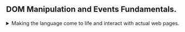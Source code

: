 ## DOM Manipulation and Events Fundamentals.

<details>
<summary>
Making the language come to life and interact with actual web pages.
</summary>

### Project 1: Guess My Number

<details>
<summary>
A demo project for an interactive page that asks the user to guess a number.
</summary>
we have an html index file, a css file, a .prettierrc file for formatting rules, and an empty js file.
we can select element from javascript just like css with document.querySelector . and then access some properties from the elements, like the text content (textContent). for the first period of this class, we will use this project to learn about javascript.

```js
const msg = document.querySelector(".message");
console.log(msg);
console.log("content is", msg.textContent);
```

</details>

### DOM and DOM Manipulations

<details>
<summary>
Using the code to access and change the html page.
</summary>

**DOM** - Document Object Model: how the html page is represented. it's a tree structure detailing the elements. the root element is called document. this is the entry point. usually, the first element is the html, and generally we have head and body elements. anything in the html must be in the dom. that includes text, attributes, classes, links, etc...

//TODO: add PUML of this structure

the DOM is not part of the javascript language specification from ecmascript, it's part of the _WEB APIs_ that are libraries that are automatically available for us from all browsers.

#### Selecting And Manipulating elements

we aren't limited to getting elements, we can also set the value in them!
as always, we use query selector,

```js
document.querySelector(".message").textContent = "🎉 Correct Number!";
console.log(document.querySelector(".guess").value);
```

we can also make our program listen to events and react to them, this done by events. we select an element and use the _.addEventListener()_ method. we first pass the type of the event, and then the action to be executed, this function is called an event handler.
even though the html form only accepts number (the input type is "number"), we still get it as a string. and we should probably check if it's even defined (not empty).

we need to decide on our game logic.
we first need to define the secret number, which we should do just once. so this should be outside of the handler functions.

#### Manipulating CSS styles.

we can also change css styles with dom manipulations. after all, recall that the dom is the html file, and the html elements can contain inline style. so we can manipulate styles!
css multi words properties (hyphen) are converted to camelCase in javascript. when we change properties, we should use a string with the correct units, such as pixels (px) or whatever rem is(rem).

```js
const body = document.querySelector("body");
body.style.backgroundColor = "#60b347";
document.querySelector(".number").style.width = "30rem";
```

#### Coding Challenge 1

<details>
<summary>
Add the Reset features!
</summary>

> Implement a game reset functionality, so that the player can make a new guess!
> Your tasks:
>
> 1. Select the element with the 'again' class and attach a click event handler
> 2. In the handler function, restore initial values of the 'score' and
>    'secretNumber' variables
> 3. Restore the initial conditions of the message, number, score and guess input fields
> 4. Also restore the original background color (#222) and number width (15rem)
>
> Good Luck

</details>

</details>

### Project 2: Modal Window

<details>
<summary>
A demo project for a modal window with an overlay and ui.
</summary>

in this project we will work with classes.

we start by selecting the elements we need and store them as variables.
we used a css class to hide all the modals that sets the property display to none;
we use _document.querySelectorAll()_ to get all the elements matching, not just the first one. then we can loop over all elements.

```js
const one = document.querySelector(".cls");
const all = document.querySelectorAll(".cls");
```

</details>

### Working With Classes on The HTML elements

<details>
<summary>
We can access and manipulate the classes for html elements, and also the styles
</summary>

we can now attach an eventListener to each button element. inside our event handler, we remove the hidden class, by accessing the [classList](https://developer.mozilla.org/en-US/docs/Web/API/Element/classList) and removing a class. we can remove multiple class by passing several names separated with commas. additionally, we could access the style property and change it directly, but it's safer to work with classes.

```js
const modal = document.querySelector(".modal");
modal.classList.remove("hidden"); //no need for the dot
modal.style.display = "block";
```

</details>

### Handling Key Presses

<details>
<summary>
Responding to keyboard event.
</summary>

keyboard events are global events, they don't belong to one element, so we add an eventListener to the document element. we have differnt events of keyboard presses.

- keydown
- keypress
- keyup

we will use 'keydown'.we need to capture the correct key. for this we can access the event object. this is passed in the event function.

```js
document.addEventListener("keydown", function (e) {
  console.log(`a key ${e.key} was pressed down`);
});
```

we can also check for the existence of class inside an element

```js
const modal = document.querySelector(".modal");
if (modal.classList.contains("hidden")) {
  // do something
}
```

</details>

### Project 3: Pig Game

<details>
<summary>
rolling dices until we reach the required score. we can either keep rolling, hold our points or lose all of our points.
</summary>
**//todo:: build a uml like the example.**
A practice project to reinforce our learning. we have a flow chart to better understand the game. this is a more interesting project.

we look at the base condition of the page and we see that it isn't clear, lets reset everything.

we can select elements with querySelector like we did with classes, but we can also use a specialized function.

```js
const score1 = document.getElementById("score--1");
```

this time we also add the css hidden class

```css
.hidden {
  display: none;
}
```

</details>

### Rolling the Dice

<details>
<summary>
Implementing the game logic
</summary>

generate a dice score, update the photo, check the result and act accordingly.

we use math.random and math.trunc to get a number. we make the dice element no longer be hidden (updating the class list) and change the src attribute.
we need to keep the score somewhere

</details>

### Switching the Active Player

<details>
<summary>
Changing between player 1 and 2.
</summary>
we need to know which player is now the active player. use arrays, change displays...
we have a toggle method that adds / removes classes, if exists remove, if not, add it.
</details>

### Holding the current score

<details>
<summary>
Maintain the score when 'hold' is pressed.
</summary>
how to keep the scores across rolls and losses. adding a css winner class. add logic that says the game is still running.
</details>

### Resetting the Game

<details>
<summary>
Resetting the game back to the initial state;
</summary>
both the init and the button use the same function.
array has the .fill() method.
</details>

</details>
